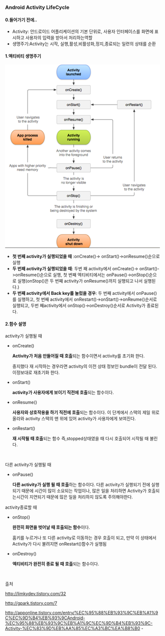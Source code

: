 ### Android Activity LifeCycle

#### 0.들어가기 전에..

+ Activity: 안드로이드 어플리케이션의 기본 단위로, 사용자 인터페이스를 화면에 표시하고 사용자의 입력을 받아서 처리하는역할
+ 생명주기:Activity는 시작, 실행,활성,비활성화,정지,종료되는 일련의 상태를 순환

#### 1.액티비티 생명주기

![image](https://raw.githubusercontent.com/Hongsomang/TIL/master/android/study/image/activitylifecycle.PNG)

+ **첫 번째 activity가 실행되었을 때** :onCreate()-> onStart()->onResume()순으로 실행
+ **두 번째 activity가 실행되었을 때**: 두번 째 activity에서 onCreate()-> onStart()->onResume()순으로 실행, 첫 번째 엑티비티에서는 onPause()->onStop()순으로 실행(onStop()은 두 번째 activity가 onResume()까지 실행되고 나서 실행된다.)
+ **두 번째 activity에서 Back key를 눌렀을 경우**:  두 번째 activity에서  onPause()를 실행하고, 첫 번째 activity에서  onRestart()->onStart()->onReume()순서로 실행되고, 두번 째activity에서 onStop()->onDestroy()순서로 Activity가 종료된다.



#### 2.함수 설명

activity가 실행될 때

+ onCreate()

  **Activity가 처음 만들어질 때 호출**되는 함수이면서 activity를 초기화 한다.

  중지했다 재 시작하는 경우라면  activity의 이전 상태 정보인 bundle이 전달 된다. 이정보대로 재초기화 한다.

+ onStart()

  **activity가 사용자에게 보이기 직전에 호출**되는 함수이다.

+ onResume()

  **사용자와 상호작용을 하기 직전에 호출**되는 함수이다. 이 단계에서 스택의 제일 위로 올라와 activity 스택의 맨 위에 있어 activity가 사용자에게 보여진다.

+ onRestart()

  **재 시작될 때 호출**되는 함수 즉,stopped상태였을 때 다시 호출되어 시작될 때 불린다.	

  ​

다른 activity가 실행될 때

+ onPause()

  **다른 activity가 실행 될 때 호출**하는 함수이다.  다른 activity가 실행되기 전에 실행 되기 때문에 시간이 많이 소요되는 작업이나, 많은 일을 처리하면 Activity가 호출되는시간이 지연되기 때문에 많은 일을 처리하지 않도록 주의해야한다.

activity종료할 때

+ onStop()

  **완전히 화면을 벗어날 때 호출되는 함수**이다. 

  홈키를 누르거나 또 다른 activity로 이동하는 경우 호출이 되고, 만약 이 상태에서 Activity가 다시 불려지면 onRestart()함수가 실행됨


+ onDestroy()

  **엑티비티가 완전히 종료 될 때 호출**되는 함수이다.

  ​

출처

http://limkydev.tistory.com/32

http://gpark.tistory.com/7

http://apponline.tistory.com/entry/%EC%95%88%EB%93%9C%EB%A1%9C%EC%9D%B4%EB%93%9CAndroid-%EC%95%88%EB%93%9C%EB%A1%9C%EC%9D%B4%EB%93%9C-Activity-%EC%83%9D%EB%AA%85%EC%A3%BC%EA%B8%B0	-